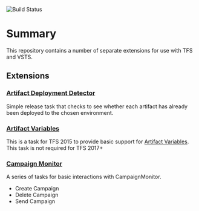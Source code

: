 ![Build Status](https://gregpakes.visualstudio.com/_apis/public/build/definitions/3f3d37d4-5325-48f7-bf0c-c59a7fcaf4cd/12/badge)

# Summary

This repository contains a number of separate extensions for use with TFS and VSTS.

## Extensions

### [Artifact Deployment Detector](https://github.com/gregpakes/vsts.extensions/tree/master/Extensions/ArtifactDeploymentDetector)

Simple release task that checks to see whether each artifact has already been deployed to the chosen environment.

### [Artifact Variables](https://github.com/gregpakes/vsts.extensions/tree/master/Extensions/ArtifactVariables)

This is a task for TFS 2015 to provide basic support for [Artifact Variables](https://www.visualstudio.com/en-us/docs/release/author-release-definition/understanding-artifacts#artifact-variables).  This task is not required for TFS 2017+

### [Campaign Monitor](https://github.com/gregpakes/vsts.extensions/tree/master/Extensions/CampaignMonitor)

A series of tasks for basic interactions with CampaignMonitor.

- Create Campaign
- Delete Campaign
- Send Campaign